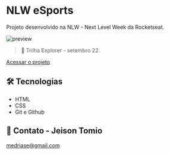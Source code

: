 # NLW eSports

Projeto desenvolvido na NLW - Next Level Week da Rocketseat.

![preview](./.github/preview.png)


> 📌 Trilha Explorer - setembro 22.

[Acessar o projeto](https://nlwstreaming.netlify.app/)

## 🛠 Tecnologias 
  - HTML
  - CSS
  - Git e Github

## 📧 Contato - Jeison Tomio

  medriase@gmail.com
